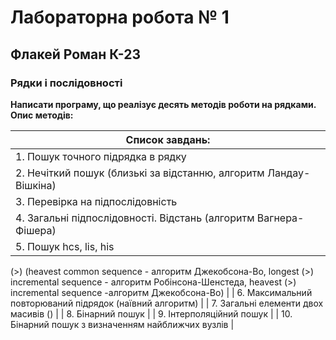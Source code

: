 

# Лабораторна робота № **1**
## Флакей Роман К-23

### Рядки і послідовності

 __Написати програму, що реалізує десять методів роботи на рядками. Опис методів:__


| Список завдань: |
|-----|
| 1. Пошук точного підрядка в рядку    |
| 2. Нечіткий пошук (близькі за відстанню, алгоритм Ландау-Вішкіна)    |
| 3. Перевірка на підпослідовність    |
| 4. Загальні підпослідовності. Відстань (алгоритм Вагнера-Фішера) |
| 5. Пошук hcs, lis, his 
(>) (heavest common sequence - алгоритм Джекобсона-Во, longest 
(>) incremental sequence - алгоритм Робінсона-Шенстеда, heavest 
(>) incremental sequence -алгоритм Джекобсона-Во) |
| 6. Максимальний повторюваний підрядок (наївний алгоритм) |
| 7. Загальні елементи двох масивів () |
| 8. Бінарний пошук |
| 9. Інтерполяційний пошук |
| 10. Бінарний пошук з визначенням найближчих вузлів |

